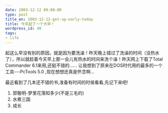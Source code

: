 ```yaml
---
date: 2003-12-12 09:00:00
type: post
title_en: 2003-12-12-get-up-early-today
title: 今天起了一个大早！
wordpress_id: 48
tags:
- life
---
```


起这么早没有别的原因，就是因为要洗澡！昨天晚上错过了洗澡的时间（没热水了），所以就趁着今天早上那一会儿有热水的时间来洗个澡！昨天网上下载了Total Commander 6.1来用,还挺不错的...... 让我想到了原来在DOS时代用的最多的一个工具---PcTools 5.0 ,现在想想还真是怀念啊...

最近看到了几本还不错的书,准备有时间的时侯看看,先记下来吧!

1. 郭敬明-梦里花落知多少(不是三毛的)
2. 水煮三国
3. 成长

[](http://www.icbean.com/nickcheng/default.asp?cat=1)
